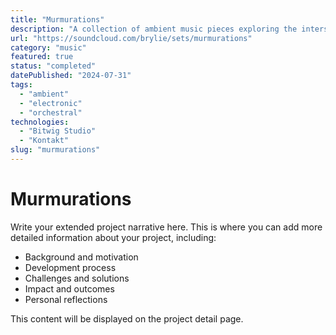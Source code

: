 ```yaml
---
title: "Murmurations"
description: "A collection of ambient music pieces exploring the intersection of electronic and traditional musical elements."
url: "https://soundcloud.com/brylie/sets/murmurations"
category: "music"
featured: true
status: "completed"
datePublished: "2024-07-31"
tags:
  - "ambient"
  - "electronic"
  - "orchestral"
technologies:
  - "Bitwig Studio"
  - "Kontakt"
slug: "murmurations"
---
```


# Murmurations

Write your extended project narrative here. This is where you can add more detailed information about your project, including:

- Background and motivation
- Development process
- Challenges and solutions
- Impact and outcomes
- Personal reflections

This content will be displayed on the project detail page.
